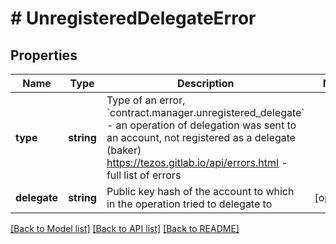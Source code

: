 # # UnregisteredDelegateError

## Properties

Name | Type | Description | Notes
------------ | ------------- | ------------- | -------------
**type** | **string** | Type of an error, &#x60;contract.manager.unregistered_delegate&#x60; - an operation of delegation was sent to an account, not registered as a delegate (baker) https://tezos.gitlab.io/api/errors.html - full list of errors |
**delegate** | **string** | Public key hash of the account to which in the operation tried to delegate to | [optional]

[[Back to Model list]](../../README.md#models) [[Back to API list]](../../README.md#endpoints) [[Back to README]](../../README.md)

